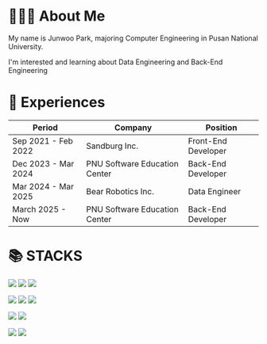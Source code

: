# 🧑🏻‍💻 About Me
My name is Junwoo Park, majoring Computer Engineering in Pusan National University.

I'm interested and learning about Data Engineering and Back-End Engineering

# 💼 Experiences
| Period | Company | Position |
| ------ | ------- | -------- |
| Sep 2021 - Feb 2022 | Sandburg Inc. | Front-End Developer |
| Dec 2023 - Mar 2024 | PNU Software Education Center | Back-End Developer |
| Mar 2024 - Mar 2025 | Bear Robotics Inc. | Data Engineer |
| March 2025 - Now | PNU Software Education Center | Back-End Developer |

# 📚 STACKS
<img src="https://img.shields.io/badge/python-3776AB?style=for-the-badge&logo=python&logoColor=white"> <img src="https://img.shields.io/badge/c++-00599C?style=for-the-badge&logo=c%2B%2B&logoColor=white"> <img src="https://img.shields.io/badge/JavaScript-F7DF1E?style=for-the-badge&logo=javascript&logoColor=black"/>

<img src="https://img.shields.io/badge/django-092E20?style=for-the-badge&logo=django&logoColor=white"/> <img src="https://img.shields.io/badge/Node.js-339933?style=for-the-badge&logo=Node.js&logoColor=white"/> <img src="https://img.shields.io/badge/Docker-2496ED?style=for-the-badge&logo=Docker&logoColor=white"/>

<img src="https://img.shields.io/badge/Google_Cloud-4285F4?style=for-the-badge&logo=google-cloud&logoColor=white"/> <img src="https://img.shields.io/badge/Terraform-7B42BC?style=for-the-badge&logo=terraform&logoColor=white"/>

<img src="https://img.shields.io/badge/flutter-02569B?style=for-the-badge&logo=flutter&logoColor=white"> <img src="https://img.shields.io/badge/react-61DAFB?style=for-the-badge&logo=react&logoColor=black">
